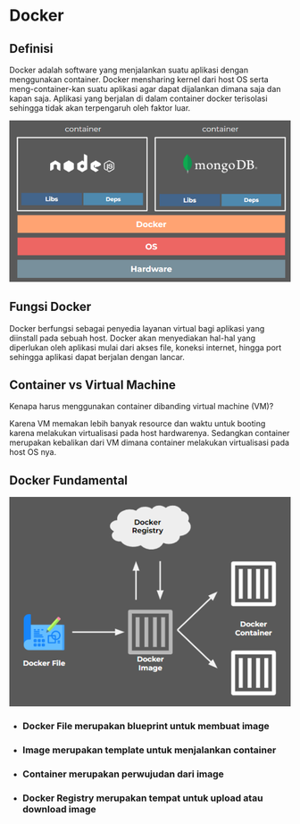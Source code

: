 # Docker

## Definisi
Docker adalah software yang menjalankan suatu aplikasi dengan menggunakan container. Docker mensharing kernel dari host OS serta meng-container-kan suatu aplikasi agar dapat dijalankan dimana saja dan kapan saja. Aplikasi yang berjalan di dalam container docker terisolasi sehingga tidak akan terpengaruh oleh faktor luar. 

![docker](https://github.com/fiir09/Writing-and-Presentation-Test/blob/main/Module%2020%20-%20Docker/docker.png)

## Fungsi Docker
Docker berfungsi sebagai penyedia layanan virtual bagi aplikasi yang diinstall pada sebuah host. Docker akan menyediakan hal-hal yang diperlukan oleh aplikasi mulai dari akses file, koneksi internet, hingga port sehingga aplikasi dapat berjalan dengan lancar.

## Container vs Virtual Machine
Kenapa harus menggunakan container dibanding virtual machine (VM)?

Karena VM memakan lebih banyak resource dan waktu untuk booting karena melakukan virtualisasi pada host hardwarenya. Sedangkan container merupakan kebalikan dari VM dimana container melakukan virtualisasi pada host OS nya.

## Docker Fundamental

![docker fundamental](https://github.com/fiir09/Writing-and-Presentation-Test/blob/main/Module%2020%20-%20Docker/docker%20fundamental.png)

- ### Docker File merupakan blueprint untuk membuat image
- ### Image merupakan template untuk menjalankan container
- ### Container merupakan perwujudan dari image
- ### Docker Registry merupakan tempat untuk upload atau download image
